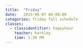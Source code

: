 ```yaml
---
title:  "Friday"
date:   2015-08-07 00:00:00
categories: friday fall schedule
classes:
  - classidentifier: happyhour
    teacher: barkley
    time: 5:30 PM
---
```

